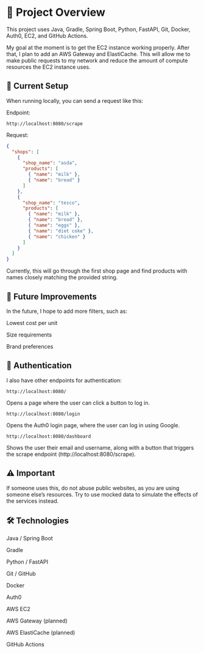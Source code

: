 # 🧩 Project Overview

This project uses Java, Gradle, Spring Boot, Python, FastAPI, Git, Docker, Auth0, EC2, and GitHub Actions.

My goal at the moment is to get the EC2 instance working properly.
After that, I plan to add an AWS Gateway and ElastiCache.
This will allow me to make public requests to my network and reduce the amount of compute resources the EC2 instance uses.

## 🧠 Current Setup

When running locally, you can send a request like this:

Endpoint:
```
http://localhost:8080/scrape
```

Request:
```json
{
  "shops": [
    {
      "shop_name": "asda",
      "products": [
        { "name": "milk" },
        { "name": "bread" }
      ]
    },
    {
      "shop_name": "tesco",
      "products": [
        { "name": "milk" },
        { "name": "bread" },
        { "name": "eggs" },
        { "name": "diet coke" },
        { "name": "chicken" }
      ]
    }
  ]
}
```

Currently, this will go through the first shop page and find products with names closely matching the provided string.

## 🔮 Future Improvements

In the future, I hope to add more filters, such as:

Lowest cost per unit

Size requirements

Brand preferences

## 🔐 Authentication

I also have other endpoints for authentication:

```
http://localhost:8080/
```
Opens a page where the user can click a button to log in.

```
http://localhost:8080/login
```
Opens the Auth0 login page, where the user can log in using Google.

```
http://localhost:8080/dashboard
```
Shows the user their email and username, along with a button that triggers the scrape endpoint (http://localhost:8080/scrape).

## ⚠️ Important

If someone uses this, do not abuse public websites, as you are using someone else’s resources.
Try to use mocked data to simulate the effects of the services instead.

## 🛠️ Technologies

Java / Spring Boot

Gradle

Python / FastAPI

Git / GitHub

Docker

Auth0

AWS EC2

AWS Gateway (planned)

AWS ElastiCache (planned)

GitHub Actions
